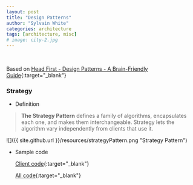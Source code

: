 ```yaml
---
layout: post
title: "Design Patterns"
author: "Sylvain White"
categories: architecture
tags: [architecture, misc]
# image: city-2.jpg
---
```

<br/>

Based on [Head First - Design Patterns - A Brain-Friendly Guide](https://www.amazon.ca/Head-First-Design-Patterns-Brain-Friendly/dp/0596007124){:target="_blank"}

### Strategy

* Definition

> **The Strategy Pattern** defines a family of algorithms,
encapsulates each one, and makes them interchangeable.
Strategy lets the algorithm vary independently from
clients that use it.

![]({{ site.github.url }}/resources/strategyPattern.png "Strategy Pattern")

* Sample code 

    [Client code](https://github.com/bethrobson/Head-First-Design-Patterns/blob/master/src/headfirst/designpatterns/strategy/Duck.java){:target="_blank"}

    [All code](https://github.com/bethrobson/Head-First-Design-Patterns/blob/master/src/headfirst/designpatterns/strategy){:target="_blank"}





